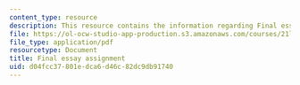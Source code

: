 ```yaml
---
content_type: resource
description: This resource contains the information regarding Final essay assignment.
file: https://ol-ocw-studio-app-production.s3.amazonaws.com/courses/21l-701-literary-interpretation-literature-and-urban-experience-spring-2009/d04fcc37801edca6d46c82dc9db91740_MIT21L_701S09_Final_essay.pdf
file_type: application/pdf
resourcetype: Document
title: Final essay assignment
uid: d04fcc37-801e-dca6-d46c-82dc9db91740
---
```

